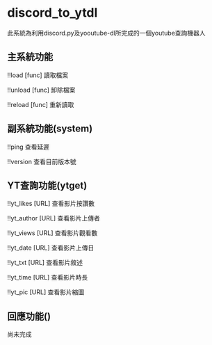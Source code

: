 # discord_to_ytdl
此系統為利用discord.py及yooutube-dl所完成的一個youtube查詢機器人
## 主系統功能
!!load [func]   讀取檔案

!!unload [func] 卸除檔案

!!reload [func] 重新讀取


## 副系統功能(system)
!!ping 查看延遲

!!version 查看目前版本號
## YT查詢功能(ytget)
!!yt_likes [URL]   查看影片按讚數

!!yt_author [URL]  查看影片上傳者

!!yt_views [URL]   查看影片觀看數

!!yt_date [URL]    查看影片上傳日

!!yt_txt [URL]     查看影片敘述

!!yt_time [URL]    查看影片時長

!!yt_pic [URL]     查看影片縮圖


## 回應功能()
 尚未完成
